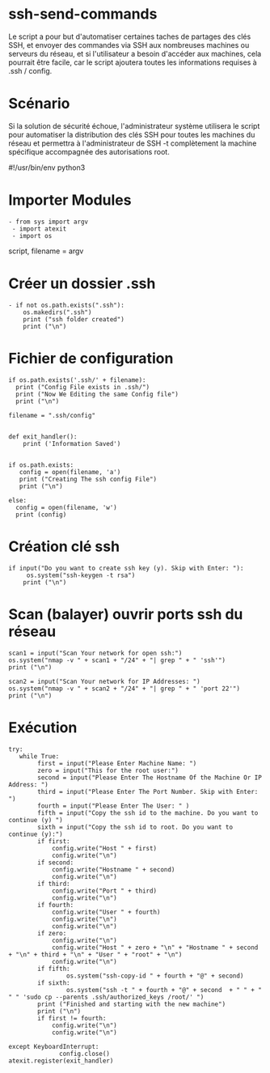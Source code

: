 # ssh-send-commands

Le script a pour but d'automatiser certaines taches de partages des clés SSH, et envoyer des commandes via SSH aux nombreuses machines ou serveurs du réseau, et si l'utilisateur a besoin d'accéder aux machines, cela pourrait être facile, car le script ajoutera toutes les informations requises à .ssh / config.

# Scénario
Si la solution de sécurité échoue, l'administrateur système utilisera le script pour automatiser la distribution des clés SSH pour toutes les machines du réseau et permettra à l'administrateur de SSH -t complètement la machine spécifique accompagnée des autorisations root.

#!/usr/bin/env python3

# Importer Modules

    - from sys import argv
     - import atexit
     - import os

script, filename = argv

# Créer un dossier .ssh

    - if not os.path.exists(".ssh"):
        os.makedirs(".ssh")
        print ("ssh folder created")
        print ("\n")

# Fichier de configuration 

    if os.path.exists('.ssh/' + filename):
      print ("Config File exists in .ssh/")
      print ("Now We Editing the same Config file")
      print ("\n")

    filename = ".ssh/config"


    def exit_handler():
        print ('Information Saved')


    if os.path.exists:
       config = open(filename, 'a')
       print ("Creating The ssh config File")
       print ("\n")
       
    else: 
      config = open(filename, 'w')
      print (config)

# Création clé ssh

    if input("Do you want to create ssh key (y). Skip with Enter: "):
         os.system("ssh-keygen -t rsa")
        print ("\n")

# Scan (balayer) ouvrir ports ssh du réseau

    scan1 = input("Scan Your network for open ssh:")
    os.system("nmap -v " + scan1 + "/24" + "| grep " + " 'ssh'")
    print ("\n")

    scan2 = input("Scan Your network for IP Addresses: ")
    os.system("nmap -v " + scan2 + "/24" + "| grep " + " 'port 22'")
    print ("\n")

# Exécution 

    try:
       while True:
            first = input("Please Enter Machine Name: ")
            zero = input("This for the root user:")
            second = input("Please Enter The Hostname Of the Machine Or IP Address: ")
            third = input("Please Enter The Port Number. Skip with Enter: ")
            fourth = input("Please Enter The User: " )
            fifth = input("Copy the ssh id to the machine. Do you want to continue (y) ")
            sixth = input("Copy the ssh id to root. Do you want to continue (y):")
            if first:
                config.write("Host " + first)
                config.write("\n")
            if second:
                config.write("Hostname " + second)
                config.write("\n")
            if third: 
                config.write("Port " + third)
                config.write("\n")
            if fourth:
                config.write("User " + fourth)
                config.write("\n")
                config.write("\n")
            if zero:
                config.write("\n")
                config.write("Host " + zero + "\n" + "Hostname " + second + "\n" + third + "\n" + "User " + "root" + "\n")
                config.write("\n")   
            if fifth:
                    os.system("ssh-copy-id " + fourth + "@" + second)
            if sixth:
                    os.system("ssh -t " + fourth + "@" + second  + " " + " " " 'sudo cp --parents .ssh/authorized_keys /root/' ")    
            print ("Finished and starting with the new machine")
            print ("\n")
            if first != fourth:
                config.write("\n")
                config.write("\n")
                
    except KeyboardInterrupt:    
                  config.close()
    atexit.register(exit_handler)
